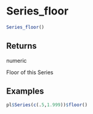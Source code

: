# Series_floor

```r
Series_floor()
```

## Returns

numeric

Floor of this Series

## Examples

```r
pl$Series(c(.5,1.999))$floor()
```